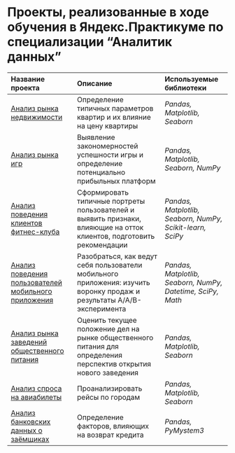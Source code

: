 # Проекты, реализованные в ходе обучения в Яндекс.Практикуме по специализации “Аналитик данных”


| Название проекта | Описание | Используемые библиотеки | 
| :---------------------- | :---------------------- | :---------------------- |
| [Анализ рынка недвижимости](https://github.com/Avlaber/Praktikum/tree/master/Анализ%20рынка%20недвижимости) | Определение типичных параметров квартир и их влияние на цену квартиры | *Pandas, Matplotlib, Seaborn*  |
| [Анализ рынка игр](https://github.com/Avlaber/Praktikum/tree/master/Анализ%20рынка%20игр) | Выявление закономерностей успешности игры и определение потенциально прибыльных платформ | *Pandas, Matplotlib, Seaborn, NumPy*  |
| [Анализ поведения клиентов фитнес-клуба](https://github.com/Avlaber/Praktikum/tree/master/Анализ%20поведения%20клиентов%20фитнес-клуба) | Сформировать типичные портреты пользователей и выявить признаки, влияющие на отток клиентов, подготовить рекомендации | *Pandas, Matplotlib, Seaborn, NumPy, Scikit-learn, SciPy*  |
| [Анализ поведения пользователей мобильного приложения](https://github.com/Avlaber/Praktikum/tree/master/Анализ%20поведения%20пользователей%20мобильного%20приложения) | Разобраться, как ведут себя пользователи мобильного приложения: изучить воронку продаж и результаты A/A/B-эксперимента | *Pandas, Matplotlib, Seaborn, NumPy, Datetime, SciPy, Math*  |
| [Анализ рынка заведений общественного питания](https://github.com/Avlaber/Praktikum/tree/master/Анализ%20рынка%20заведений%20общественного%20питания) | Оценить текущее положение дел на рынке общественного питания для определения перспектив открытия нового заведения | *Pandas, Matplotlib, Seaborn*  |
| [Анализ спроса на авиабилеты](https://github.com/Avlaber/Praktikum/tree/master/Анализ%20спроса%20на%20авиабилеты) | Проанализировать рейсы по городам | *Pandas, Matplotlib, Seaborn*  |
| [Анализ банковских данных о заёмщиках](https://github.com/Avlaber/Praktikum/tree/master/Анализ%20банковских%20данных) | Определение факторов, влияющих на возврат кредита | *Pandas, PyMystem3*  |
